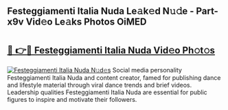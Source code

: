 ## Festeggiamenti Italia Nuda Le𝚊k𝚎d N𝚞𝚍e - Part-x9v Vid𝚎o Le𝚊ks Photos OiMED

# <h2><a href="http://fbbhvz.evod.top/?m=Festeggiamenti+Italia+Nuda">🔗 👉🔴 Festeggiamenti Italia Nuda Vid𝚎o Ph𝚘t𝚘s</a></h2>

[![Festeggiamenti Italia Nuda N𝚞d𝚎s](https://i.imgur.com/8V9OHl7.gif)](http://fbbhvz.evod.top/?m=Festeggiamenti+Italia+Nuda)
Social media personality Festeggiamenti Italia Nuda and content creator, famed for publishing dance and lifestyle material through viral dance trends and brief videos. Leadership qualities Festeggiamenti Italia Nuda are essential for public figures to inspire and motivate their followers. 
